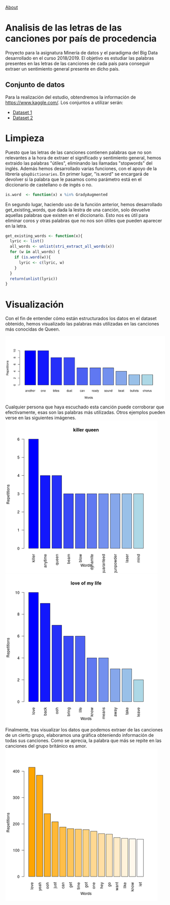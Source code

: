 [About](about.md)

# Analisis de las letras de las canciones por país de procedencia
Proyecto para la asignatura Minería de datos y el paradigma del Big Data desarrollado en el curso 2018/2019. El objetivo es estudiar las palabras presentes en las letras de las canciones de cada país para conseguir extraer un sentimiento general presente en dicho país.

## Conjunto de datos
Para la realización del estudio, obtendremos la información de https://www.kaggle.com/. Los conjuntos a utilizar serán: 
* [Dataset 1](https://www.kaggle.com/mousehead/songlyrics)
* [Dataset 2](https://www.kaggle.com/gyani95/380000-lyrics-from-metrolyrics)

# Limpieza
Puesto que las letras de las canciones contienen palabras que no son relevantes a la hora de extraer el significado y sentimiento general, hemos extraido las palabras "útiles", eliminando las llamadas "stopwords" del inglés. Además hemos desarrollado varias funciones, con el apoyo de la librería ```qdapDictionaries```. En primer lugar, "is.word" se encargará de devolver si la palabra que le pasamos como parámetro está en el diccionario de castellano o de ingés o no.
```R
is.word  <- function(x) x %in% GradyAugmented
```
En segundo lugar, haciendo uso de la función anterior, hemos desarrollado get_existing_words, que dada la lestra de una canción, solo devuelve aquellas palabras que existen en el diccionario. Esto nos es útil para eliminar coros y otras palabras que no nos son útiles que pueden aparecer en la letra.
```R
get_existing_words <- function(x){
  lyric <- list()
  all_words <- unlist(stri_extract_all_words(x))
  for (w in all_words) {
    if (is.word(w)){
      lyric <- c(lyric, w)
    }
  }
  return(unlist(lyric))
}
```
# Visualización
Con el fin de entender cómo están estructurados los datos en el dataset obtenido, hemos visualizado las palabras más utilizadas en las canciones más conocidas de Queen.

![alt text](/Memoria/Imagenes/AnotherOneBitesTheDust.png)
Cualquier persona que haya escuchado esta canción puede corroborar que efectivamente, esas son las palabras más utilizadas. Otros ejemplos pueden verse en las siguientes imágenes.
![img](/Memoria/Imagenes/killerqueen.png)
![alt tex](/Memoria/Imagenes/loveofmylife.png)
Finalmente, tras visualizar los datos que podemos extraer de las canciones de un cierto grupo, elaboramos una gráfica obteniendo información de todas sus canciones. Como se aprecia, la palabra que más se repite en las canciones del grupo británico es amor.
![alt tex](/Memoria/Imagenes/queen_most_used_words.png)
